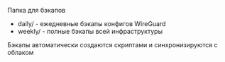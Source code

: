 Папка для бэкапов

- daily/ - ежедневные бэкапы конфигов WireGuard
- weekly/ - полные бэкапы всей инфраструктуры

Бэкапы автоматически создаются скриптами и синхронизируются с облаком
